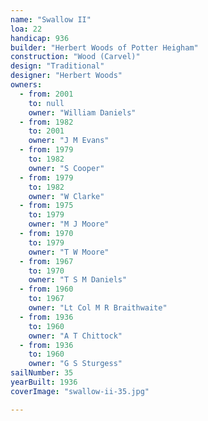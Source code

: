 ```yaml
---
name: "Swallow II"
loa: 22
handicap: 936
builder: "Herbert Woods of Potter Heigham"
construction: "Wood (Carvel)"
design: "Traditional"
designer: "Herbert Woods"
owners:
  - from: 2001
    to: null
    owner: "William Daniels"
  - from: 1982
    to: 2001
    owner: "J M Evans"
  - from: 1979
    to: 1982
    owner: "S Cooper"
  - from: 1979
    to: 1982
    owner: "W Clarke"
  - from: 1975
    to: 1979
    owner: "M J Moore"
  - from: 1970
    to: 1979
    owner: "T W Moore"
  - from: 1967
    to: 1970
    owner: "T S M Daniels"
  - from: 1960
    to: 1967
    owner: "Lt Col M R Braithwaite"
  - from: 1936
    to: 1960
    owner: "A T Chittock"
  - from: 1936
    to: 1960
    owner: "G S Sturgess"
sailNumber: 35
yearBuilt: 1936
coverImage: "swallow-ii-35.jpg"

---
```

